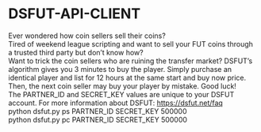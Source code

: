 # DSFUT-API-CLIENT
Ever wondered how coin sellers sell their coins?\
Tired of weekend league scripting and want to sell your FUT coins through a trusted third party but don’t know how?\
Want to trick the coin sellers who are ruining the transfer market? DSFUT’s algorithm gives you 3 minutes to buy the player. Simply purchase an identical player and list for 12 hours at the same start and buy now price. Then, the next coin seller may buy your player by mistake. Good luck!\
The PARTNER_ID and SECRET_KEY values are unique to your DSFUT account. For more information about DSFUT: https://dsfut.net/faq \
python dsfut.py ps PARTNER_ID SECRET_KEY 500000\
python dsfut.py pc PARTNER_ID SECRET_KEY 500000

